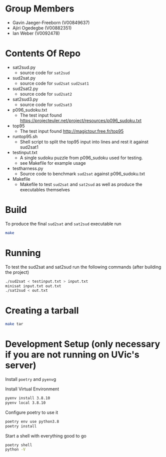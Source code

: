 # Group Members
- Gavin Jaeger-Freeborn (V00849637)
- Ajiri Ogedegbe (V00882351)
- Ian Weber (V0092478)

# Contents Of Repo
- sat2sud.py
  - source code for `sat2sud`
- sud2sat.py
  - source code for `sud2sat` `sud2sat1`
- sud2sat2.py
  - source code for `sud2sat2`
- sat2sud3.py
  - source code for `sud2sat3`
- p096_sudoku.txt 
  - The test input found https://projecteuler.net/project/resources/p096_sudoku.txt
- top95 
  - The test input found http://magictour.free.fr/top95
- runtop95.sh
  - Shell script to split the top95 input into lines and rest it against sud2sat1
- testinput.txt 
  - A single sudoku puzzle from p096_sudoku used for testing.
  - see Makefile for example usage
- testharness.py
  - Source code to benchmark `sud2sat` against p096_sudoku.txt
- Makefile
  - Makefile to test `sud2sat` and `sat2sud` as well as produce the
    executables themselves

# Build

To produce the final `sud2sat` and `sat2sud` executable run

```bash
make
```

# Running

To test the sud2sat and sat2sud run the following commands (after building the project)

```bash
./sud2sat < testinput.txt > input.txt
minisat input.txt out.txt
./sat2sud < out.txt
```

# Creating a tarball

```bash
make tar
```

# Development Setup (only necessary if you are not running on UVic's server)
Install `poetry` and `pyenv`g

Install Virtual Environment
```bash
pyenv install 3.8.10
pyenv local 3.8.10
```

Configure poetry to use it
```bash
poetry env use python3.8
poetry install
```

Start a shell with everything good to go
```bash
poetry shell
python -V
```
